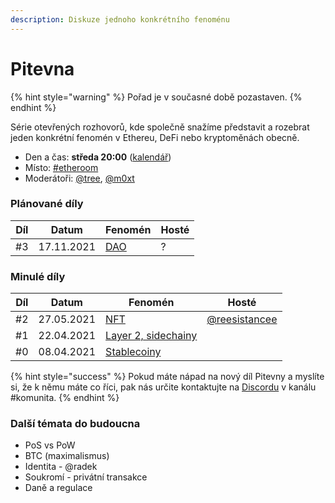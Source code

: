 ```yaml
---
description: Diskuze jednoho konkrétního fenoménu
---
```


# Pitevna

{% hint style="warning" %}
Pořad je v současné době pozastaven.
{% endhint %}

Série otevřených rozhovorů, kde společně snažíme představit a rozebrat jeden konkrétní fenomén v Ethereu, DeFi nebo kryptoměnách obecně.

* Den a čas: **středa 20:00** ([kalendář](https://forum.gwei.cz/calendar))
* Místo: [#etheroom](../../udalosti/etheroom/)
* Moderátoři: [@tree](https://forum.gwei.cz/u/tree), [@m0xt](https://forum.gwei.cz/u/m0xt)

### Plánované díly

| Díl | Datum      | Fenomén                                          | Hosté |
| --- | ---------- | ------------------------------------------------ | ----- |
| #3  | 17.11.2021 | [DAO](https://forum.gwei.cz/t/pitevna-4-dao/498) | ?     |

### Minulé díly

| Díl | Datum      | Fenomén                                                                         | Hosté                                             |
| --- | ---------- | ------------------------------------------------------------------------------- | ------------------------------------------------- |
| #2  | 27.05.2021 | [NFT](https://forum.gwei.cz/t/pitevna-2-nft/366)                                | [@reesistancee](https://twitter.com/reesistancee) |
| #1  | 22.04.2021 | [Layer 2, sidechainy](https://forum.gwei.cz/t/pitevna-1-layer-2-sidechainy/348) |                                                   |
| #0  | 08.04.2021 | [Stablecoiny](https://forum.gwei.cz/t/tema-stablecoiny/335)                     |                                                   |

{% hint style="success" %}
Pokud máte nápad na nový díl Pitevny a myslíte si, že k němu máte co říci, pak nás určite kontaktujte na [Discordu](../../komunikacni-kanaly/discord.md) v kanálu #komunita.
{% endhint %}

### Další témata do budoucna

* PoS vs PoW
* BTC (maximalismus)
* Identita - @radek
* Soukromí - privátní transakce
* Daně a regulace

